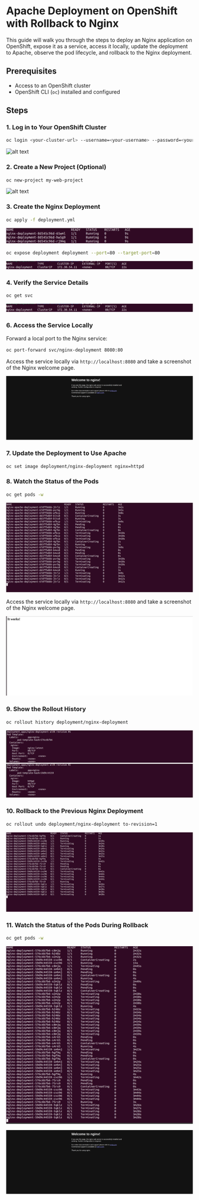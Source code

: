 # Apache Deployment on OpenShift with Rollback to Nginx

This guide will walk you through the steps to deploy an Nginx application on OpenShift, expose it as a service, access it locally, update the deployment to Apache, observe the pod lifecycle, and rollback to the Nginx deployment.

## Prerequisites

- Access to an OpenShift cluster
- OpenShift CLI (`oc`) installed and configured

## Steps

### 1. Log in to Your OpenShift Cluster

```sh
oc login <your-cluster-url> --username=<your-username> --password=<your-password>
```

![alt text](screenshots/login.png)

### 2. Create a New Project (Optional)

```sh
oc new-project my-web-project
```

![alt text](screenshots/project.png)

### 3. Create the Nginx Deployment

```sh
oc apply -f deployment.yml
```
![alt text](screenshots/deployment.png)

```sh
oc expose deployment deployment --port=80 --target-port=80
```

![alt text](screenshots/svc-route.png)

### 4. Verify the Service Details

```sh
oc get svc
```
![alt text](screenshots/svc-route.png)

### 6. Access the Service Locally

Forward a local port to the Nginx service:

```sh
oc port-forward svc/nginx-deployment 8080:80
```

Access the service locally via `http://localhost:8080` and take a screenshot of the Nginx welcome page.

![alt text](screenshots/nginx.png)

### 7. Update the Deployment to Use Apache

```sh
oc set image deployment/nginx-deployment nginx=httpd
```

### 8. Watch the Status of the Pods

```sh
oc get pods -w
```

![Take a screenshot of the pod status showing the transition from Nginx to Apache.](screenshots/change.png)

Access the service locally via `http://localhost:8080` and take a screenshot of the Nginx welcome page.

![alt text](screenshots/apache.png)

### 9. Show the Rollout History

```sh
oc rollout history deployment/nginx-deployment
```

![alt text](screenshots/rollout1.png)
![alt text](screenshots/rollout2.png)

### 10. Rollback to the Previous Nginx Deployment

```sh
oc rollout undo deployment/nginx-deployment to-revision=1
```

![alt text](screenshots/rollback.png)

### 11. Watch the Status of the Pods During Rollback

```sh
oc get pods -w
```
![alt text](screenshots/full-pod-change.png)

![alt text](screenshots/nginx.png)

